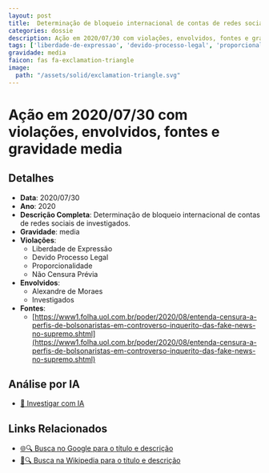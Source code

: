 ```yaml
---
layout: post
title:  Determinação de bloqueio internacional de contas de redes sociais de investigados no inquérito fake news
categories: dossie
description: Ação em 2020/07/30 com violações, envolvidos, fontes e gravidade media
tags: ['liberdade-de-expressao', 'devido-processo-legal', 'proporcionalidade', 'nao-censura-previa', 'alexandre-de-moraes', 'investigados', 'gravidade-media']
gravidade: media
faicon: fas fa-exclamation-triangle
image:
  path: "/assets/solid/exclamation-triangle.svg"
---
```


# Ação em 2020/07/30 com violações, envolvidos, fontes e gravidade media

## Detalhes
- **Data**: 2020/07/30
- **Ano**: 2020
- **Descrição Completa**: Determinação de bloqueio internacional de contas de redes sociais de investigados.
- **Gravidade**: media <i class="fas fas fa-exclamation-triangle fa-2x"></i>
- **Violações**:
  - Liberdade de Expressão
  - Devido Processo Legal
  - Proporcionalidade
  - Não Censura Prévia
- **Envolvidos**:
  - Alexandre de Moraes
  - Investigados
- **Fontes**:
  - [https://www1.folha.uol.com.br/poder/2020/08/entenda-censura-a-perfis-de-bolsonaristas-em-controverso-inquerito-das-fake-news-no-supremo.shtml](https://www1.folha.uol.com.br/poder/2020/08/entenda-censura-a-perfis-de-bolsonaristas-em-controverso-inquerito-das-fake-news-no-supremo.shtml)

## Análise por IA
- [🤖 Investigar com IA](https://www.perplexity.ai/search?q=%22Alexandre%20de%20Moraes%22%20Determina%C3%A7%C3%A3o%20de%20bloqueio%20internacional%20de%20contas%20de%20redes%20sociais%20de%20investigados%20no%20inqu%C3%A9rito%20fake%20news%20Determina%C3%A7%C3%A3o%20de%20bloqueio%20internacional%20de%20contas%20de%20redes%20sociais%20de%20investigados.%20Liberdade%20de%20Express%C3%A3o%20Devido%20Processo%20Legal%20Proporcionalidade%20N%C3%A3o%20Censura%20Pr%C3%A9via%202020%20gravidade%20media)

## Links Relacionados
- [🌐🔍 Busca no Google para o título e descrição](https://www.google.com/search?q=%22Alexandre%20de%20Moraes%22%20Determina%C3%A7%C3%A3o%20de%20bloqueio%20internacional%20de%20contas%20de%20redes%20sociais%20de%20investigados%20no%20inqu%C3%A9rito%20fake%20news%20Determina%C3%A7%C3%A3o%20de%20bloqueio%20internacional%20de%20contas%20de%20redes%20sociais%20de%20investigados.%20Liberdade%20de%20Express%C3%A3o%20Devido%20Processo%20Legal%20Proporcionalidade%20N%C3%A3o%20Censura%20Pr%C3%A9via%202020%20gravidade%20media)
- [📖🔍 Busca na Wikipedia para o título e descrição](https://pt.wikipedia.org/w/index.php?search=%22Alexandre%20de%20Moraes%22%20Determina%C3%A7%C3%A3o%20de%20bloqueio%20internacional%20de%20contas%20de%20redes%20sociais%20de%20investigados%20no%20inqu%C3%A9rito%20fake%20news%20Determina%C3%A7%C3%A3o%20de%20bloqueio%20internacional%20de%20contas%20de%20redes%20sociais%20de%20investigados.%20Liberdade%20de%20Express%C3%A3o%20Devido%20Processo%20Legal%20Proporcionalidade%20N%C3%A3o%20Censura%20Pr%C3%A9via%202020%20gravidade%20media)

